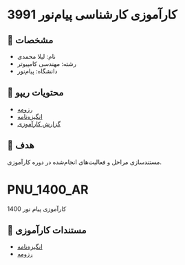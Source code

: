 # کارآموزی کارشناسی پیام‌نور 3991

## 👤 مشخصات
- نام: لیلا محمدی
- رشته: مهندسی کامپیوتر
- دانشگاه: پیام‌نور

## 📂 محتویات ریپو
- [رزومه](./resume.pdf)
- [انگیزه‌نامه](./motivation.md)
- [گزارش کارآموزی](./report.md)

## 🎯 هدف
مستندسازی مراحل و فعالیت‌های انجام‌شده در دوره کارآموزی.
# PNU_1400_AR
کارآموزی پیام نور 1400
## 📄 مستندات کارآموزی

- [انگیزه‌نامه](motivation.md)
- [رزومه](resume.pdf)
